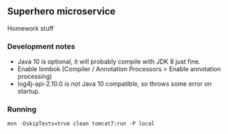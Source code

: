 
## Superhero microservice

Homework stuff

### Development notes

 - Java 10 is optional, it will probably compile with JDK 8 just fine.
 - Enable lombok (Compiler / Annotation Processors > Enable annotation processing)
 - log4j-api-2.10.0 is not Java 10 compatible, so throws some error on startup.

### Running

`mvn -DskipTests=true clean tomcat7:run -P local`


